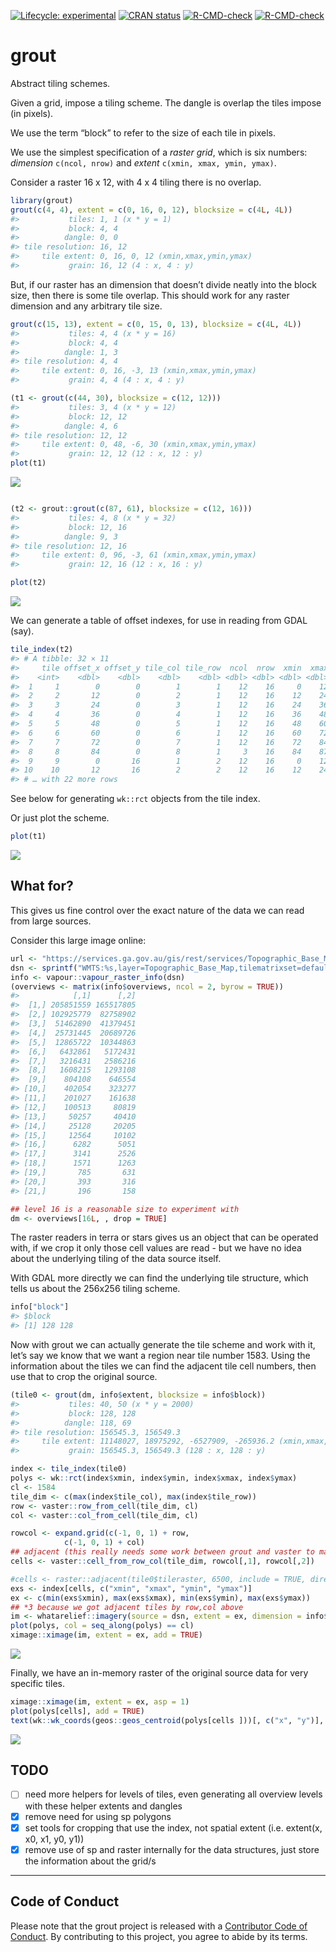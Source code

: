
<!-- README.md is generated from README.Rmd. Please edit that file -->
<!-- badges: start -->

[![Lifecycle:
experimental](https://img.shields.io/badge/lifecycle-experimental-orange.svg)](https://www.tidyverse.org/lifecycle/#experimental)
[![CRAN
status](https://www.r-pkg.org/badges/version/grout)](https://CRAN.R-project.org/package=grout)
[![R-CMD-check](https://github.com/hypertidy/grout/workflows/R-CMD-check/badge.svg)](https://github.com/hypertidy/grout/actions)
[![R-CMD-check](https://github.com/hypertidy/grout/actions/workflows/R-CMD-check.yaml/badge.svg)](https://github.com/hypertidy/grout/actions/workflows/R-CMD-check.yaml)
<!-- badges: end -->

# grout

Abstract tiling schemes.

Given a grid, impose a tiling scheme. The dangle is overlap the tiles
impose (in pixels).

We use the term “block” to refer to the size of each tile in pixels.

We use the simplest specification of a *raster grid*, which is six
numbers: *dimension* `c(ncol, nrow)` and *extent*
`c(xmin, xmax, ymin, ymax)`.

Consider a raster 16 x 12, with 4 x 4 tiling there is no overlap.

``` r
library(grout)
grout(c(4, 4), extent = c(0, 16, 0, 12), blocksize = c(4L, 4L))
#>           tiles: 1, 1 (x * y = 1)
#>           block: 4, 4 
#>          dangle: 0, 0 
#> tile resolution: 16, 12 
#>     tile extent: 0, 16, 0, 12 (xmin,xmax,ymin,ymax)
#>           grain: 16, 12 (4 : x, 4 : y)
```

But, if our raster has an dimension that doesn’t divide neatly into the
block size, then there is some tile overlap. This should work for any
raster dimension and any arbitrary tile size.

``` r
grout(c(15, 13), extent = c(0, 15, 0, 13), blocksize = c(4L, 4L))
#>           tiles: 4, 4 (x * y = 16)
#>           block: 4, 4 
#>          dangle: 1, 3 
#> tile resolution: 4, 4 
#>     tile extent: 0, 16, -3, 13 (xmin,xmax,ymin,ymax)
#>           grain: 4, 4 (4 : x, 4 : y)
```

``` r
(t1 <- grout(c(44, 30), blocksize = c(12, 12)))
#>           tiles: 3, 4 (x * y = 12)
#>           block: 12, 12 
#>          dangle: 4, 6 
#> tile resolution: 12, 12 
#>     tile extent: 0, 48, -6, 30 (xmin,xmax,ymin,ymax)
#>           grain: 12, 12 (12 : x, 12 : y)
plot(t1)
```

![](man/figures/README-grid-1.png)<!-- -->

``` r

(t2 <- grout::grout(c(87, 61), blocksize = c(12, 16)))
#>           tiles: 4, 8 (x * y = 32)
#>           block: 12, 16 
#>          dangle: 9, 3 
#> tile resolution: 12, 16 
#>     tile extent: 0, 96, -3, 61 (xmin,xmax,ymin,ymax)
#>           grain: 12, 16 (12 : x, 16 : y)

plot(t2)
```

![](man/figures/README-grid-2.png)<!-- -->

We can generate a table of offset indexes, for use in reading from GDAL
(say).

``` r
tile_index(t2)
#> # A tibble: 32 × 11
#>     tile offset_x offset_y tile_col tile_row  ncol  nrow  xmin  xmax  ymin  ymax
#>    <int>    <dbl>    <dbl>    <dbl>    <dbl> <dbl> <dbl> <dbl> <dbl> <dbl> <dbl>
#>  1     1        0        0        1        1    12    16     0    12    45    61
#>  2     2       12        0        2        1    12    16    12    24    45    61
#>  3     3       24        0        3        1    12    16    24    36    45    61
#>  4     4       36        0        4        1    12    16    36    48    45    61
#>  5     5       48        0        5        1    12    16    48    60    45    61
#>  6     6       60        0        6        1    12    16    60    72    45    61
#>  7     7       72        0        7        1    12    16    72    84    45    61
#>  8     8       84        0        8        1     3    16    84    87    45    61
#>  9     9        0       16        1        2    12    16     0    12    29    45
#> 10    10       12       16        2        2    12    16    12    24    29    45
#> # … with 22 more rows
```

See below for generating `wk::rct` objects from the tile index.

Or just plot the scheme.

``` r
plot(t1)
```

![](man/figures/README-plot-1.png)<!-- -->

## What for?

This gives us fine control over the exact nature of the data we can read
from large sources.

Consider this large image online:

``` r
url <- "https://services.ga.gov.au/gis/rest/services/Topographic_Base_Map/MapServer/WMTS/1.0.0/WMTSCapabilities.xml,layer=Topographic_Base_Map,tilematrixset=default028mm"
dsn <- sprintf("WMTS:%s,layer=Topographic_Base_Map,tilematrixset=default028mm", url)
info <- vapour::vapour_raster_info(dsn)
(overviews <- matrix(info$overviews, ncol = 2, byrow = TRUE))
#>            [,1]      [,2]
#>  [1,] 205851559 165517805
#>  [2,] 102925779  82758902
#>  [3,]  51462890  41379451
#>  [4,]  25731445  20689726
#>  [5,]  12865722  10344863
#>  [6,]   6432861   5172431
#>  [7,]   3216431   2586216
#>  [8,]   1608215   1293108
#>  [9,]    804108    646554
#> [10,]    402054    323277
#> [11,]    201027    161638
#> [12,]    100513     80819
#> [13,]     50257     40410
#> [14,]     25128     20205
#> [15,]     12564     10102
#> [16,]      6282      5051
#> [17,]      3141      2526
#> [18,]      1571      1263
#> [19,]       785       631
#> [20,]       393       316
#> [21,]       196       158

## level 16 is a reasonable size to experiment with
dm <- overviews[16L, , drop = TRUE]
```

The raster readers in terra or stars gives us an object that can be
operated with, if we crop it only those cell values are read - but we
have no idea about the underlying tiling of the data source itself.

With GDAL more directly we can find the underlying tile structure, which
tells us about the 256x256 tiling scheme.

``` r
info["block"]
#> $block
#> [1] 128 128
```

Now with grout we can actually generate the tile scheme and work with
it, let’s say we know that we want a region near tile number 1583. Using
the information about the tiles we can find the adjacent tile cell
numbers, then use that to crop the original source.

``` r
(tile0 <- grout(dm, info$extent, blocksize = info$block))
#>           tiles: 40, 50 (x * y = 2000)
#>           block: 128, 128 
#>          dangle: 118, 69 
#> tile resolution: 156545.3, 156549.3 
#>     tile extent: 11148027, 18975292, -6527909, -265936.2 (xmin,xmax,ymin,ymax)
#>           grain: 156545.3, 156549.3 (128 : x, 128 : y)

index <- tile_index(tile0)
polys <- wk::rct(index$xmin, index$ymin, index$xmax, index$ymax)
cl <- 1584
tile_dim <- c(max(index$tile_col), max(index$tile_row))
row <- vaster::row_from_cell(tile_dim, cl)
col <- vaster::col_from_cell(tile_dim, cl)

rowcol <- expand.grid(c(-1, 0, 1) + row, 
            c(-1, 0, 1) + col)
## adjacent (this really needs some work between grout and vaster to make it obvious and easy)
cells <- vaster::cell_from_row_col(tile_dim, rowcol[,1], rowcol[,2])

#cells <- raster::adjacent(tile0$tileraster, 6500, include = TRUE, directions = 8)[, "to"]
exs <- index[cells, c("xmin", "xmax", "ymin", "ymax")]
ex <- c(min(exs$xmin), max(exs$xmax), min(exs$ymin), max(exs$ymax))
## *3 because we got adjacent tiles by row,col above
im <- whatarelief::imagery(source = dsn, extent = ex, dimension = info$block * 3, projection = info$projection)
plot(polys, col = seq_along(polys) == cl)
ximage::ximage(im, extent = ex, add = TRUE)
```

![](man/figures/README-scheme-1.png)<!-- -->

Finally, we have an in-memory raster of the original source data for
very specific tiles.

``` r
ximage::ximage(im, extent = ex, asp = 1)
plot(polys[cells], add = TRUE)
text(wk::wk_coords(geos::geos_centroid(polys[cells ]))[, c("x", "y")], lab = cells, col = "firebrick", cex = 1.5)
```

![](man/figures/README-specific-1.png)<!-- -->

## TODO

- [ ] need more helpers for levels of tiles, even generating all
  overview levels with these helper extents and dangles
- [x] remove need for using sp polygons
- [x] set tools for cropping that use the index, not spatial extent
  (i.e. extent(x, x0, x1, y0, y1))
- [x] remove use of sp and raster internally for the data structures,
  just store the information about the grid/s

------------------------------------------------------------------------

## Code of Conduct

Please note that the grout project is released with a [Contributor Code
of
Conduct](https://contributor-covenant.org/version/2/0/CODE_OF_CONDUCT.html).
By contributing to this project, you agree to abide by its terms.
